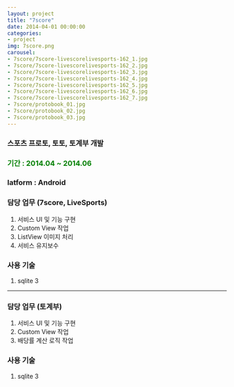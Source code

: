 ```yaml
---
layout: project
title: "7score"
date: 2014-04-01 00:00:00
categories:
- project
img: 7score.png
carousel:
- 7score/7score-livescorelivesports-162_1.jpg
- 7score/7score-livescorelivesports-162_2.jpg
- 7score/7score-livescorelivesports-162_3.jpg
- 7score/7score-livescorelivesports-162_4.jpg
- 7score/7score-livescorelivesports-162_5.jpg
- 7score/7score-livescorelivesports-162_6.jpg
- 7score/7score-livescorelivesports-162_7.jpg
- 7score/protobook_01.jpg
- 7score/protobook_02.jpg
- 7score/protobook_03.jpg
---
```


### 스포츠 프로토, 토토, 토계부 개발

### <font color="green">기간 : 2014.04 ~ 2014.06</font>

### latform : Android

### 담당 업무 (7score, LiveSports)

1. 서비스 UI 및 기능 구현
2. Custom View 작업
3. ListView 이미지 처리
4. 서비스 유지보수

### 사용 기술

1. sqlite 3

- - -

### 담당 업무 (토계부)

1. 서비스 UI 및 기능 구현
2. Custom View 작업
3. 배당률 계산 로직 작업

### 사용 기술

1. sqlite 3
